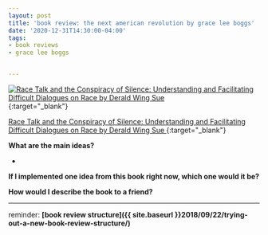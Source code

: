 ```yaml
---
layout: post
title: 'book review: the next american revolution by grace lee boggs'
date: '2020-12-31T14:30:00-04:00'
tags:
- book reviews
- grace lee boggs


--- 
```




[![Race Talk and the Conspiracy of Silence: Understanding and Facilitating Difficult Dialogues on Race by Derald Wing Sue](https://i.gr-assets.com/images/S/compressed.photo.goodreads.com/books/1420786480l/22775522.jpg)](https://www.goodreads.com/book/show/22775522-race-talk-and-the-conspiracy-of-silence){:target="_blank"}

[Race Talk and the Conspiracy of Silence: Understanding and Facilitating Difficult Dialogues on Race by Derald Wing Sue
](https://www.goodreads.com/book/show/22775522-race-talk-and-the-conspiracy-of-silence){:target="_blank"}



<b>What are the main ideas?</b> 

*  


<b>If I implemented one idea from this book right now, which one would it be?</b>



<b>How would I describe the book to a friend?</b>



---

reminder: **[book review structure]({{ site.baseurl }}2018/09/22/trying-out-a-new-book-review-structure/)**

<!-- hyperlink bank -->


<!-- &#042; = asterisk -->
<!-- &#039; = single quote '-->

